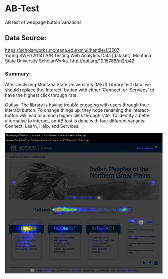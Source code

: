 # AB-Test
AB test of webpage button variations

## Data Source:
https://scholarworks.montana.edu/xmlui/handle/1/3507   
Young SWH (2014) A/B Testing Web Analytics Data [dataset]. Montana State University ScholarWorks. http://doi.org/10.15788/m2rp42

### Summary:    
After analyzing Montana State University's (MSU) Library test data, we should replace the 'Interact' button with either 'Connect' or 'Services' to have the highest click through rate.

Outlay: 
The library is having trouble engaging with users through their interact button. To change things up, they hope renaming the interact-button will lead to a much higher click through rate. To identify a better alternative to interact, an AB test is done with four different variants: Connect, Learn, Help, and Services. 

<img src="https://github.com/ray165/AB-Test/blob/master/Heatmap%20Homepage%20Version%201%20-%20Interact,%205-29-2013.jpg?raw=true" width="550">
